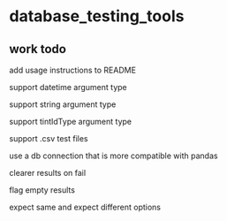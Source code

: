 # database_testing_tools

## work todo
add usage instructions to README

support datetime argument type

support string argument type

support tintIdType argument type

support .csv test files

use a db connection that is more compatible with pandas

clearer results on fail

flag empty results

expect same and expect different options